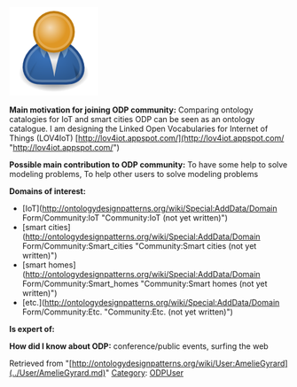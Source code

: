 [![Image:ODPUser.png](../images/a/a6/ODPUser.png)](../Image/ODPUser.png.md "Image:ODPUser.png")




  





__Main motivation for joining ODP community:__ Comparing ontology catalogies for IoT and smart cities
ODP can be seen as an ontology catalogue.
I am designing the Linked Open Vocabularies for Internet of Things (LOV4IoT)
[http://lov4iot.appspot.com/](http://lov4iot.appspot.com/ "http://lov4iot.appspot.com/")


__Possible main contribution to ODP community:__ To have some help to solve modeling problems, To help other users to solve modeling problems


__Domains of interest:__



* [IoT](http://ontologydesignpatterns.org/wiki/Special:AddData/Domain Form/Community:IoT "Community:IoT (not yet written)")
* [smart cities](http://ontologydesignpatterns.org/wiki/Special:AddData/Domain Form/Community:Smart_cities "Community:Smart cities (not yet written)")
* [smart homes](http://ontologydesignpatterns.org/wiki/Special:AddData/Domain Form/Community:Smart_homes "Community:Smart homes (not yet written)")
* [etc.](http://ontologydesignpatterns.org/wiki/Special:AddData/Domain Form/Community:Etc. "Community:Etc. (not yet written)")


__Is expert of:__


  

__How did I know about ODP:__ conference/public events, surfing the web






Retrieved from "[http://ontologydesignpatterns.org/wiki/User:AmelieGyrard](../User/AmelieGyrard.md)"
 [Category](http://ontologydesignpatterns.org/wiki/Special:Categories "Special:Categories"): [ODPUser](../Category/ODPUser.md "Category:ODPUser")